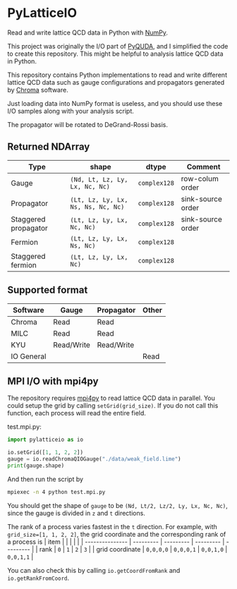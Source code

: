 # PyLatticeIO

Read and write lattice QCD data in Python with [NumPy](https://github.com/numpy/numpy).

This project was originally the I/O part of [PyQUDA](https://github.com/CLQCD/PyQUDA), and I simplified the code to create this repository. This might be helpful to analysis lattice QCD data in Python.

This repository contains Python implementations to read and write different lattice QCD data such as gauge configurations and propagators generated by [Chroma](https://github.com/JeffersonLab/chroma) software.

Just loading data into NumPy format is useless, and you should use these I/O samples along with your analysis script.

The propagator will be rotated to DeGrand-Rossi basis.

## Returned NDArray
| Type                 | shape                              | dtype        | Comment           |
| -------------------- | ---------------------------------- | ------------ | ----------------- |
| Gauge                | `(Nd, Lt, Lz, Ly, Lx, Nc, Nc)`     | `complex128` | row-colum order   |
| Propagator           | `(Lt, Lz, Ly, Lx, Ns, Ns, Nc, Nc)` | `complex128` | sink-source order |
| Staggered propagator | `(Lt, Lz, Ly, Lx, Nc, Nc)`         | `complex128` | sink-source order |
| Fermion              | `(Lt, Lz, Ly, Lx, Ns, Nc)`         | `complex128` |                   |
| Staggered fermion    | `(Lt, Lz, Ly, Lx, Nc)`             | `complex128` |                   |

## Supported format

| Software   | Gauge      | Propagator | Other |
| ---------- | ---------- | ---------- | ----- |
| Chroma     | Read       | Read       |       |
| MILC       | Read       | Read       |       |
| KYU        | Read/Write | Read/Write |       |
| IO General |            |            | Read  |

## MPI I/O with mpi4py
The repository requires [mpi4py](https://github.com/mpi4py/mpi4py) to read lattice QCD data in parallel. You could setup the grid by calling `setGrid(grid_size)`. If you do not call this function, each process will read the entire field.

test.mpi.py:
```Python
import pylatticeio as io

io.setGrid([1, 1, 2, 2])
gauge = io.readChromaQIOGauge("./data/weak_field.lime")
print(gauge.shape)
```

And then run the script by
```Bash
mpiexec -n 4 python test.mpi.py
```

You should get the shape of `gauge` to be `(Nd, Lt/2, Lz/2, Ly, Lx, Nc, Nc)`, since the gauge is divided in `z` and `t` directions.

The rank of a process varies fastest in the `t` direction. For example, with `grid_size=[1, 1, 2, 2]`, the grid coordinate and the corresponding rank of a process is
| item            |           |           |           |           |
| --------------- | --------- | --------- | --------- | --------- |
| rank            | `0`       | `1`       | `2`       | `3`       |
| grid coordinate | `0,0,0,0` | `0,0,0,1` | `0,0,1,0` | `0,0,1,1` |

You can also check this by calling `io.getCoordFromRank` and `io.getRankFromCoord`.
